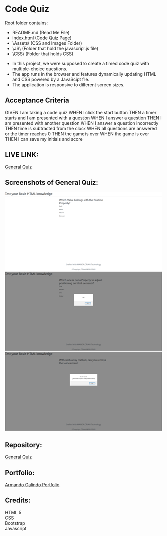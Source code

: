 # Code Quiz

Root folder contains:

* README.md      (Read Me File)
* index.html     (Code Quiz Page)
* \Assets\       (CSS and Images Folder)
*   \JS\        (Folder that hold the javascript.js file)
*   \CSS\       (Folder that holds CSS)

- In this project, we were supposed to create a timed code quiz with multiple-choice questions. 
- The app runs in the browser and features dynamically updating HTML and CSS powered by a JavaScipt file. 
- The application is responsive to different screen sizes.

## Acceptance Criteria

GIVEN I am taking a code quiz
WHEN I click the start button
THEN a timer starts and I am presented with a question
WHEN I answer a question
THEN I am presented with another question
WHEN I answer a question incorrectly
THEN time is subtracted from the clock
WHEN all questions are answered or the timer reaches 0
THEN the game is over
WHEN the game is over
THEN I can save my initials and score

## LIVE LINK: 
<a href="https://cdmmandalorian.github.io/GeneralQuiz.github.io/">General Quiz</a>

## Screenshots of General Quiz:
<img src="/assets/img/basicquizquestScreenshoot.png">
<img src="/assets/img/falseanswScreenshootquiz.png">
<img src="/assets/img/finalresultScreenshootquiz.png">

## Repository:  
[General Quiz](https://github.com/CdmMandalorian/GeneralQuiz.github.io)  

  
## Portfolio:  
[Armando Galindo Portfolio](https://cdmmandalorian.github.io/Armando-E-Galindo-Portfolio/)
  
## Credits:
HTML 5    
CSS      
Bootstrap     
Javascript   